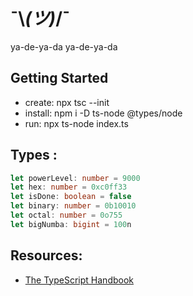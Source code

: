 # ¯\\_(ツ)_/¯

ya-de-ya-da ya-de-ya-da

## Getting Started

- create: npx tsc --init
- install: npm i -D ts-node @types/node
- run: npx ts-node index.ts

## Types : 

```typescript 
let powerLevel: number = 9000
let hex: number = 0xc0ff33
let isDone: boolean = false
let binary: number = 0b10010
let octal: number = 0o755
let bigNumba: bigint = 100n
```

## Resources: 
- [The TypeScript Handbook](https://www.typescriptlang.org/docs/handbook/intro.html)
